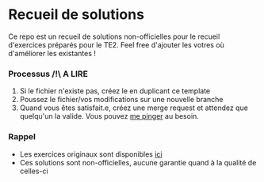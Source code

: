 # Recueil de solutions

Ce repo est un recueil de solutions non-officielles pour le recueil d'exercices préparés pour le TE2. Feel free d'ajouter les votres où d'améliorer les existantes !

### Processus /!\ A LIRE

1. Si le fichier n'existe pas, créez le en duplicant ce template
2. Poussez le fichier/vos modifications sur une nouvelle branche
3. Quand vous êtes satisfait.e, créez une merge request et attendez que quelqu'un la valide. Vous pouvez [me pinger](https://t.me/Arthur2479) au besoin.

### Rappel
- Les exercices originaux sont disponibles [ici](https://eval.iict-heig-vd.in/users/evaluations/clx8p1bka005012r2013ub2n8)
- Ces solutions sont non-officielles, aucune garantie quand à la qualité de celles-ci
